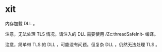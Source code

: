 ﻿# xit

内存加载 DLL 。

注意，无法处理 TLS 情况。请注入的 DLL 需要使用 /Zc:threadSafeInit- 编译。

注意，简单带 TLS 的 DLL ，可能没有问题。但复杂 DLL ，仍然无法处理 TLS 。